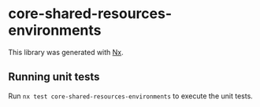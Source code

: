 # core-shared-resources-environments

This library was generated with [Nx](https://nx.dev).

## Running unit tests

Run `nx test core-shared-resources-environments` to execute the unit tests.
